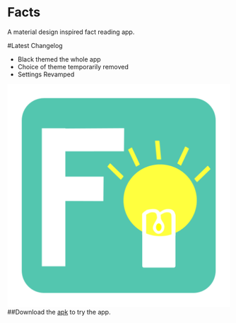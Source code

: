 # Facts
A material design inspired fact reading app.


#Latest Changelog
- Black themed the whole app
- Choice of theme temporarily removed
- Settings Revamped


![alt text](https://github.com/visnkmr/Facts/blob/master/app/src/main/ic_launcher-web.png "Facts")
##Download the [apk](https://github.com/visnkmr/Facts/raw/master/facts.apk) to try the app.

